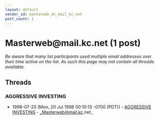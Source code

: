 ```yaml
---
layout: default
sender_id: masterweb_at_mail_kc_net
post_count: 1
---
```


# Masterweb<span>@</span>mail.kc.net (1 post)

_Be aware that many list participants used multiple email addresses over their time active on the list. As such this page may not contain all threads available._

## Threads

### AGGRESSIVE INVESTING
+ 1998-07-20 (Mon, 20 Jul 1998 00:10:13 -0700 (PDT)) - [AGGRESSIVE INVESTING](/archive/1998/07/bbc1cc6b442bcc682c91ad5000043d3eaf6a4bdd4b9ea0191763d7a5de968abe) - _Masterweb@mail.kc.net_

